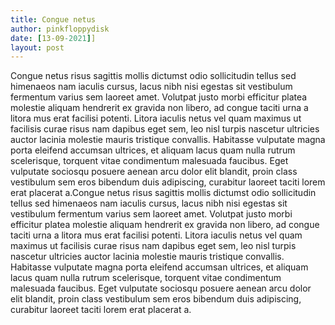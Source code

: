 ```yaml
---
title: Congue netus
author: pinkfloppydisk
date: [13-09-2021]]
layout: post
---
```


Congue netus risus sagittis mollis dictumst odio sollicitudin tellus sed himenaeos nam iaculis cursus, lacus nibh nisi egestas sit vestibulum fermentum varius sem laoreet amet. Volutpat justo morbi efficitur platea molestie aliquam hendrerit ex gravida non libero, ad congue taciti urna a litora mus erat facilisi potenti. Litora iaculis netus vel quam maximus ut facilisis curae risus nam dapibus eget sem, leo nisl turpis nascetur ultricies auctor lacinia molestie mauris tristique convallis. Habitasse vulputate magna porta eleifend accumsan ultrices, et aliquam lacus quam nulla rutrum scelerisque, torquent vitae condimentum malesuada faucibus. Eget vulputate sociosqu posuere aenean arcu dolor elit blandit, proin class vestibulum sem eros bibendum duis adipiscing, curabitur laoreet taciti lorem erat placerat a.Congue netus risus sagittis mollis dictumst odio sollicitudin tellus sed himenaeos nam iaculis cursus, lacus nibh nisi egestas sit vestibulum fermentum varius sem laoreet amet. Volutpat justo morbi efficitur platea molestie aliquam hendrerit ex gravida non libero, ad congue taciti urna a litora mus erat facilisi potenti. Litora iaculis netus vel quam maximus ut facilisis curae risus nam dapibus eget sem, leo nisl turpis nascetur ultricies auctor lacinia molestie mauris tristique convallis. Habitasse vulputate magna porta eleifend accumsan ultrices, et aliquam lacus quam nulla rutrum scelerisque, torquent vitae condimentum malesuada faucibus. Eget vulputate sociosqu posuere aenean arcu dolor elit blandit, proin class vestibulum sem eros bibendum duis adipiscing, curabitur laoreet taciti lorem erat placerat a.
